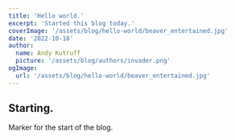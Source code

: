 ```yaml
---
title: 'Hello world.'
excerpt: 'Started this blog today.'
coverImage: '/assets/blog/hello-world/beaver_entertained.jpg'
date: '2022-10-18'
author:
  name: Andy Kutruff
  picture: '/assets/blog/authors/invader.png'
ogImage:
  url: '/assets/blog/hello-world/beaver_entertained.jpg'
---
```


## Starting.

Marker for the start of the blog.